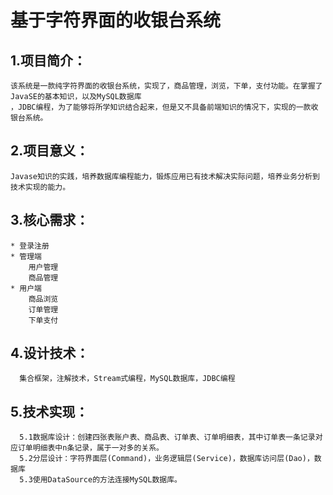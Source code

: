 基于字符界面的收银台系统
====
1.项目简介：
-----
    该系统是一款纯字符界面的收银台系统，实现了，商品管理，浏览，下单，支付功能。在掌握了JavaSE的基本知识，以及MySQL数据库
    ，JDBC编程，为了能够将所学知识结合起来，但是又不具备前端知识的情况下，实现的一款收银台系统。
2.项目意义：
----
    Javase知识的实践，培养数据库编程能力，锻炼应用已有技术解决实际问题，培养业务分析到技术实现的能力。
3.核心需求：
-----
    * 登录注册
    * 管理端
        用户管理
        商品管理
    * 用户端
        商品浏览
        订单管理
        下单支付
4.设计技术：
-----
      集合框架，注解技术，Stream式编程，MySQL数据库，JDBC编程
5.技术实现：
----
      5.1数据库设计：创建四张表账户表、商品表、订单表、订单明细表，其中订单表一条记录对应订单明细表中n条记录，属于一对多的关系。
      5.2分层设计：字符界面层(Command)，业务逻辑层(Service)，数据库访问层(Dao)，数据库
      5.3使用DataSource的方法连接MySQL数据库。
      
        
    

